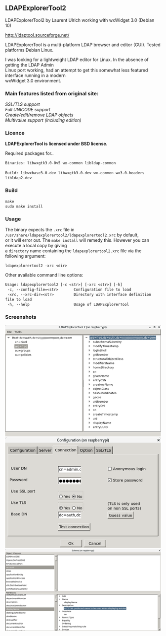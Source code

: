 ## LDAPExplorerTool2

LDAPExplorerTool2 by Laurent Ulrich working with wxWidget 3.0 (Debian 10)

http://ldaptool.sourceforge.net/

LDAPExplorerTool is a multi-platform LDAP browser and editor (GUI). Tested platforms Debian Linux.

I was looking for a lightweight LDAP editor for Linux. In the absence of getting the LDAP Admin \
Linux port working, had an attempt to get this somewhat less featured interface running in a modern \
wxWidget 3.0 environment. 

### Main features listed from original site:

*SSL/TLS support*\
*Full UNICODE support*\
*Create/edit/remove LDAP objects*\
*Multivalue support (including edition)*

### Licence

**LDAPExplorerTool is licensed under BSD license.**

Required packages for..

    Binaries: libwxgtk3.0-0v5 wx-common libldap-common

    Build: libwxbase3.0-dev libwxgtk3.0-dev wx-common wx3.0-headers libldap2-dev

### Build

    make
    sudo make install

### Usage

The binary expects the `.xrc` file in `/usr/share/ldapexplorertool2/ldapexplorertool2.xrc` by default, \
or it will error out. The `make install` will remedy this. However you can execute a local copy by giving \
a `directory` name containing the `ldapexplorertool2.xrc` file via the following argument:

    ldapexplorertool2 -xrc <dir>

Other available command line options:

    Usage: ldapexplorertool2 [-c <str>] [-xrc <str>] [-h]
     -c, --config-file=<str>       Configuration file to load
     -xrc, --xrc-dir=<str>         Directory with interface definition file to load
     -h, --help                    Usage of LDAPExplorerTool


### Screenshots

![ldapexplorer](https://raw.githubusercontent.com/DirtBagXon/ldapexplorer/master/images/ldapexplorer1.png)
![ldapexplorer](https://raw.githubusercontent.com/DirtBagXon/ldapexplorer/master/images/ldapexplorer2.png)
![ldapexplorer](https://raw.githubusercontent.com/DirtBagXon/ldapexplorer/master/images/ldapexplorer3.png)

